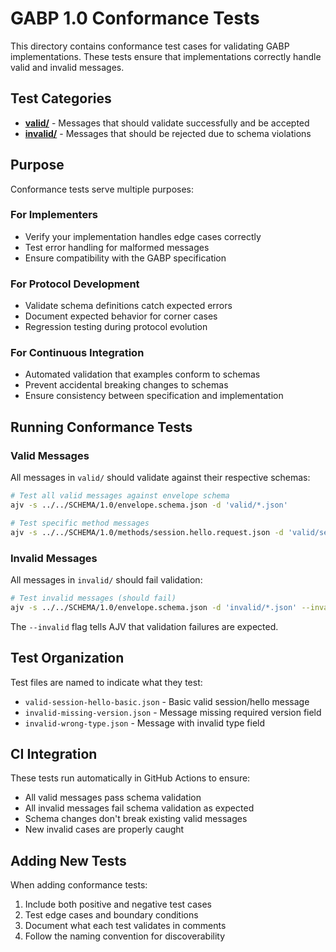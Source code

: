 # GABP 1.0 Conformance Tests

This directory contains conformance test cases for validating GABP implementations. These tests ensure that implementations correctly handle valid and invalid messages.

## Test Categories

- **[valid/](valid/)** - Messages that should validate successfully and be accepted
- **[invalid/](invalid/)** - Messages that should be rejected due to schema violations

## Purpose

Conformance tests serve multiple purposes:

### For Implementers
- Verify your implementation handles edge cases correctly
- Test error handling for malformed messages
- Ensure compatibility with the GABP specification

### For Protocol Development
- Validate schema definitions catch expected errors
- Document expected behavior for corner cases
- Regression testing during protocol evolution

### For Continuous Integration
- Automated validation that examples conform to schemas
- Prevent accidental breaking changes to schemas
- Ensure consistency between specification and implementation

## Running Conformance Tests

### Valid Messages
All messages in `valid/` should validate against their respective schemas:

```bash
# Test all valid messages against envelope schema
ajv -s ../../SCHEMA/1.0/envelope.schema.json -d 'valid/*.json'

# Test specific method messages
ajv -s ../../SCHEMA/1.0/methods/session.hello.request.json -d 'valid/session-hello-*.json'
```

### Invalid Messages  
All messages in `invalid/` should fail validation:

```bash
# Test invalid messages (should fail)
ajv -s ../../SCHEMA/1.0/envelope.schema.json -d 'invalid/*.json' --invalid
```

The `--invalid` flag tells AJV that validation failures are expected.

## Test Organization

Test files are named to indicate what they test:
- `valid-session-hello-basic.json` - Basic valid session/hello message
- `invalid-missing-version.json` - Message missing required version field
- `invalid-wrong-type.json` - Message with invalid type field

## CI Integration

These tests run automatically in GitHub Actions to ensure:
- All valid messages pass schema validation
- All invalid messages fail schema validation as expected
- Schema changes don't break existing valid messages
- New invalid cases are properly caught

## Adding New Tests

When adding conformance tests:
1. Include both positive and negative test cases
2. Test edge cases and boundary conditions  
3. Document what each test validates in comments
4. Follow the naming convention for discoverability